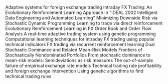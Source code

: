 Adaptive systems for foreign exchange trading
Intraday FX Trading: An Evolutionary Reinforcement Learning Approach in "IDEAL 2002 Intelligent Data Engineering and Automated Learning"
Minimizing Downside Risk via Stochastic Dynamic Programming
Learning to trade via direct reinforcement
Evolutionary Reinforcement Learning in FX Order Book and Order Flow Analysis
A real-time adaptive trading system using genetic programming
Computational learning techniques for intraday FX trading using popular technical indicators
FX trading via recurrent reinforcement learning
Dual Stochastic Dominance and Related Mean-Risk Models
Frontiers of Stochastically Nondominated Portfolios
From stochastic dominance to mean-risk models: Semideviations as risk measures
The out-of-sample failure of empirical exchange rate models
Technical trading rule profitability and foreign exchange intervention
Using genetic algorithms to find technical trading rules
